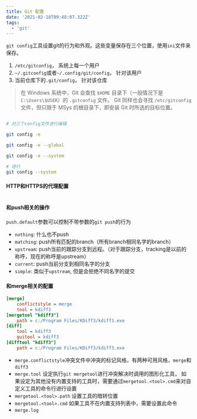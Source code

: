 ```yaml
---
title: Git 配置
date: '2021-02-18T09:48:07.322Z'
tags: 
  - 'git'
---
```


`git config`工具设置git的行为和外观。这些变量保存在三个位置，使用`ini`文件来保存。


1. ```/etc/gitconfig```， 系统上每一个用户
2. ```~/.gitconfig```或者```~/.config/git/config```， 针对该用户
3. 当前仓库下的```.git/config```， 针对该仓库

> 在 Windows 系统中，Git 会查找 `$HOME` 目录下（一般情况下是 `C:\Users\$USER`）的 `.gitconfig` 文件。 Git 同样也会寻找 `/etc/gitconfig` 文件，但只限于 MSys 的根目录下，即安装 Git 时所选的目标位置。

```bash

# 对三个config文件进行编辑

git config -e

git config -e --global

git config -e --system

```

```bash
# 进行
git config --system
```

#### HTTP和HTTPS的代理配置
```ini

```

#### 和push相关的操作

`push.default`参数可以控制不带参数的`git push`的行为
- `nothing`: 什么也不push
- `matching`: push所有匹配的branch（所有branch相同名字的branch）
- `upstream`: push当前的跟踪分支到远程。（对于跟踪分支，tracking是以前的称呼，现在的称呼是upstream）
- `current`: push当前分支到相同名字的分支
- `simple`: 类似于`upstream`, 但是会拒绝不同名字的提交
#### 和merge相关的配置

```ini
[merge]
    conflictstyle = merge
    tool = kdiff3
[mergetool "kdiff3"]
    path = c:/Program Files/KDiff3/kdiff3.exe
[diff]
    tool = kdiff3
    guitool = kdiff3
[difftool "kdiff3"]
    path = c:/Program Files/KDiff3/kdiff3.exe
```

* `merge.conflictstyle`冲突文件中冲突的标记风格，有两种可用风格，`merge`和`diff3`
* `merge.tool` 设定执行`git mergetool`进行冲突解决时调用的图形化工具，
如果设定为其他没有内置支持的工具时，需要通过`mergetool.<tool>.cmd`来对自定义工具的命令行进行设置
* `mergetool.<tool>.path` 设置工具的暗转位置
* `mergetool.<tool>.cmd` 如果工具不在内置支持列表中，需要设置此命令
* `merge.log`
